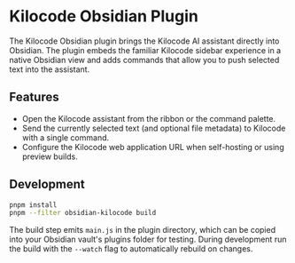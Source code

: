 # Kilocode Obsidian Plugin

The Kilocode Obsidian plugin brings the Kilocode AI assistant directly into Obsidian. The plugin embeds the familiar Kilocode sidebar experience in a native Obsidian view and adds commands that allow you to push selected text into the assistant.

## Features

- Open the Kilocode assistant from the ribbon or the command palette.
- Send the currently selected text (and optional file metadata) to Kilocode with a single command.
- Configure the Kilocode web application URL when self-hosting or using preview builds.

## Development

```bash
pnpm install
pnpm --filter obsidian-kilocode build
```

The build step emits `main.js` in the plugin directory, which can be copied into your Obsidian vault's plugins folder for testing. During development run the build with the `--watch` flag to automatically rebuild on changes.
